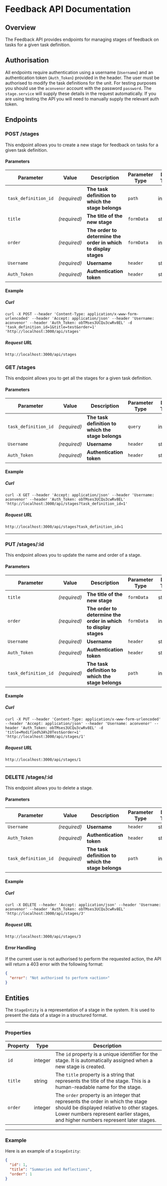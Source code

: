 # Feedback API Documentation

## Overview

The Feedback API provides endpoints for managing stages of feedback on tasks for a given task
definition.

## Authorisation

All endpoints require authentication using a username (`Username`) and an authentication token
(`Auth_Token`) provided in the header. The user must be authorised to modify the task definitions
for the unit. For testing purposes you should use the `aconvenor` account with the password
`password`. The `stage.service` will supply these details in the request automatically. If you are
using testing the API you will need to manually supply the relevant auth token.

## Endpoints

### POST /stages

This endpoint allows you to create a new stage for feedback on tasks for a given task definition.

#### Parameters

| **Parameter**        | **Value**    | **Description**                                                 | **Parameter Type** | **Data Type** |
| -------------------- | ------------ | --------------------------------------------------------------- | ------------------ | ------------- |
| `task_definition_id` | _(required)_ | **The task definition to which the stage belongs**              | `path`             | integer       |
| `title`              | _(required)_ | **The title of the new stage**                                  | `formData`         | string        |
| `order`              | _(required)_ | **The order to determine the order in which to display stages** | `formData`         | integer       |
| `Username`           | _(required)_ | **Username**                                                    | `header`           | string        |
| `Auth_Token`         | _(required)_ | **Authentication token**                                        | `header`           | string        |

#### Example

##### Curl

```
curl -X POST --header 'Content-Type: application/x-www-form-urlencoded' --header 'Accept: application/json' --header 'Username: aconvenor' --header 'Auth_Token: obTMses3UCQu3cwRv8EL' -d 'task_definition_id=1&title=test&order=1' 'http://localhost:3000/api/stages'
```

##### Request URL

```html
http://localhost:3000/api/stages
```

### GET /stages

This endpoint allows you to get all the stages for a given task definition.

#### Parameters

| **Parameter**        | **Value**    | **Description**                                    | **Parameter Type** | **Data Type** |
| -------------------- | ------------ | -------------------------------------------------- | ------------------ | ------------- |
| `task_definition_id` | _(required)_ | **The task definition to which the stage belongs** | `query`            | integer       |
| `Username`           | _(required)_ | **Username**                                       | `header`           | string        |
| `Auth_Token`         | _(required)_ | **Authentication token**                           | `header`           | string        |

#### Example

##### Curl

```shell
curl -X GET --header 'Accept: application/json' --header 'Username: aconvenor' --header 'Auth_Token: obTMses3UCQu3cwRv8EL' 'http://localhost:3000/api/stages?task_definition_id=1'
```

##### Request URL

```html
http://localhost:3000/api/stages?task_definition_id=1
```

---

### PUT /stages/:id

This endpoint allows you to update the name and order of a stage.

#### Parameters

| **Parameter**        | **Value**    | **Description**                                                 | **Parameter Type** | **Data Type** |
| -------------------- | ------------ | --------------------------------------------------------------- | ------------------ | ------------- |
| `title`              | _(required)_ | **The title of the new stage**                                  | `formData`         | string        |
| `order`              | _(required)_ | **The order to determine the order in which to display stages** | `formData`         | integer       |
| `Username`           | _(required)_ | **Username**                                                    | `header`           | string        |
| `Auth_Token`         | _(required)_ | **Authentication token**                                        | `header`           | string        |
| `task_definition_id` | _(required)_ | **The task definition to which the stage belongs**              | `path`             | integer       |

#### Example

##### Curl

```shell
curl -X PUT --header 'Content-Type: application/x-www-form-urlencoded' --header 'Accept: application/json' --header 'Username: aconvenor' --header 'Auth_Token: obTMses3UCQu3cwRv8EL' -d 'title=Modified%3A%20Test&order=1' 'http://localhost:3000/api/stages/1'
```

##### Request URL

```html
http://localhost:3000/api/stages/1
```

---

### DELETE /stages/:id

This endpoint allows you to delete a stage.

#### Parameters

| **Parameter**        | **Value**    | **Description**                                    | **Parameter Type** | **Data Type** |
| -------------------- | ------------ | -------------------------------------------------- | ------------------ | ------------- |
| `Username`           | _(required)_ | **Username**                                       | `header`           | string        |
| `Auth_Token`         | _(required)_ | **Authentication token**                           | `header`           | string        |
| `task_definition_id` | _(required)_ | **The task definition to which the stage belongs** | `path`             | integer       |

#### Example

##### Curl

```shell
curl -X DELETE --header 'Accept: application/json' --header 'Username: aconvenor' --header 'Auth_Token: obTMses3UCQu3cwRv8EL' 'http://localhost:3000/api/stages/3'
```

##### Request URL

```html
http://localhost:3000/api/stages/3
```

#### Error Handling

If the current user is not authorised to perform the requested action, the API will return a 403
error with the following format:

```json
{
  "error": "Not authorised to perform <action>"
}
```

## Entities

The `StageEntity` is a representation of a stage in the system. It is used to present the data of a
stage in a structured format.

---

### Properties

| Property | Type    | Description                                                                                                                                                                                                      |
| -------- | ------- | ---------------------------------------------------------------------------------------------------------------------------------------------------------------------------------------------------------------- |
| `id`     | integer | The `id` property is a unique identifier for the stage. It is automatically assigned when a new stage is created.                                                                                                |
| `title`  | string  | The `title` property is a string that represents the title of the stage. This is a human-readable name for the stage.                                                                                            |
| `order`  | integer | The `order` property is an integer that represents the order in which the stage should be displayed relative to other stages. Lower numbers represent earlier stages, and higher numbers represent later stages. |

---

### Example

Here is an example of a `StageEntity`:

```json
{
  "id": 1,
  "title": "Summaries and Reflections",
  "order": 1
}
```
